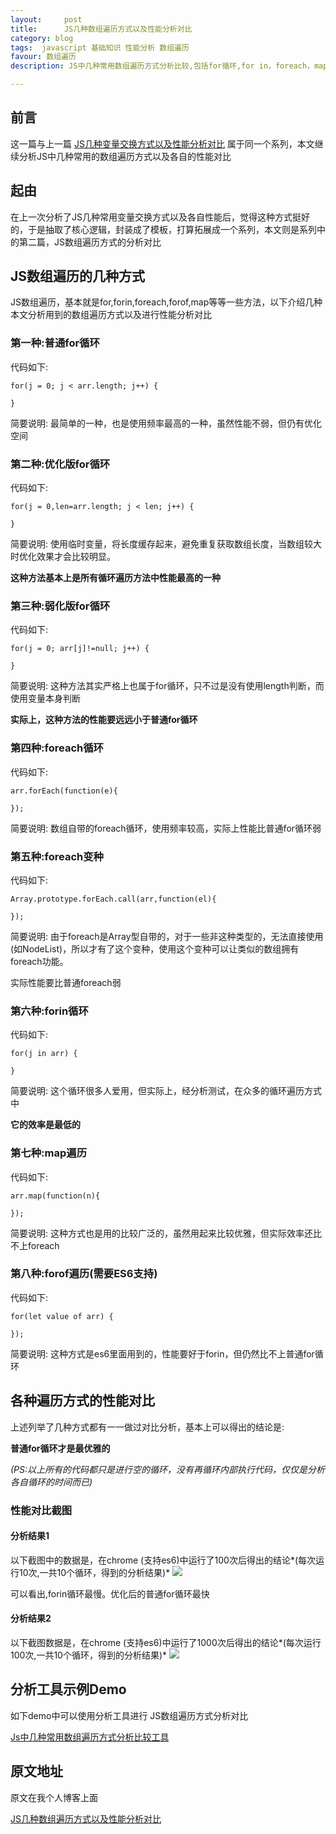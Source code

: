 ```yaml
---
layout:     post
title:      JS几种数组遍历方式以及性能分析对比
category: blog
tags:  javascript 基础知识 性能分析 数组遍历
favour: 数组遍历
description: JS中几种常用数组遍历方式分析比较,包括for循环,for in，foreach，map法等

---
```


## 前言
这一篇与上一篇 [JS几种变量交换方式以及性能分析对比](https://dailc.github.io/2016/11/21/baseKnowlenge_javascript_exchangeValue) 属于同一个系列，本文继续分析JS中几种常用的数组遍历方式以及各自的性能对比

## 起由
在上一次分析了JS几种常用变量交换方式以及各自性能后，觉得这种方式挺好的，于是抽取了核心逻辑，封装成了模板，打算拓展成一个系列，本文则是系列中的第二篇，JS数组遍历方式的分析对比

## JS数组遍历的几种方式
JS数组遍历，基本就是for,forin,foreach,forof,map等等一些方法，以下介绍几种本文分析用到的数组遍历方式以及进行性能分析对比

### 第一种:普通for循环

代码如下:

``` 
for(j = 0; j < arr.length; j++) {
   
} 
```
简要说明:
最简单的一种，也是使用频率最高的一种，虽然性能不弱，但仍有优化空间

### 第二种:优化版for循环

代码如下:

``` 
for(j = 0,len=arr.length; j < len; j++) {
   
}
```
简要说明:
使用临时变量，将长度缓存起来，避免重复获取数组长度，当数组较大时优化效果才会比较明显。

**这种方法基本上是所有循环遍历方法中性能最高的一种**

### 第三种:弱化版for循环

代码如下:

``` 
for(j = 0; arr[j]!=null; j++) {
   
}
```
简要说明:
这种方法其实严格上也属于for循环，只不过是没有使用length判断，而使用变量本身判断

**实际上，这种方法的性能要远远小于普通for循环**

### 第四种:foreach循环

代码如下:

``` 
arr.forEach(function(e){  
   
});
```
简要说明:
数组自带的foreach循环，使用频率较高，实际上性能比普通for循环弱

### 第五种:foreach变种

代码如下:

``` 
Array.prototype.forEach.call(arr,function(el){  
   
});
```
简要说明:
由于foreach是Array型自带的，对于一些非这种类型的，无法直接使用(如NodeList)，所以才有了这个变种，使用这个变种可以让类似的数组拥有foreach功能。

实际性能要比普通foreach弱

### 第六种:forin循环

代码如下:

``` 
for(j in arr) {
   
}
```
简要说明:
这个循环很多人爱用，但实际上，经分析测试，在众多的循环遍历方式中

**它的效率是最低的**

### 第七种:map遍历

代码如下:

``` 
arr.map(function(n){  
   
});
```
简要说明:
这种方式也是用的比较广泛的，虽然用起来比较优雅，但实际效率还比不上foreach

### 第八种:forof遍历(需要ES6支持)

代码如下:

``` 
for(let value of arr) {  
   
});
```
简要说明:
这种方式是es6里面用到的，性能要好于forin，但仍然比不上普通for循环

## 各种遍历方式的性能对比
上述列举了几种方式都有一一做过对比分析，基本上可以得出的结论是: 

**普通for循环才是最优雅的**

*(PS:以上所有的代码都只是进行空的循环，没有再循环内部执行代码，仅仅是分析各自循环的时间而已)*

### 性能对比截图

#### 分析结果1
以下截图中的数据是，在chrome (支持es6)中运行了100次后得出的结论*(每次运行10次,一共10个循环，得到的分析结果)*
![](https://dailc.github.io/jsfoundation-perfanalysis/staticresource/performanceAnalysis/demo_js_performanceAnalysis_jsarrayGoThrough_1.png)

可以看出,forin循环最慢。优化后的普通for循环最快

#### 分析结果2
以下截图数据是，在chrome (支持es6)中运行了1000次后得出的结论*(每次运行100次,一共10个循环，得到的分析结果)*
![](https://dailc.github.io/jsfoundation-perfanalysis/staticresource/performanceAnalysis/demo_js_performanceAnalysis_jsarrayGoThrough_2.png)

## 分析工具示例Demo
如下demo中可以使用分析工具进行 JS数组遍历方式分析对比

[Js中几种常用数组遍历方式分析比较工具](https://dailc.github.io/jsfoundation-perfanalysis/html/performanceAnalysis/demo_performanceAnalysis_jsarrayGoThrough.html)

## 原文地址
原文在我个人博客上面

[JS几种数组遍历方式以及性能分析对比](https://dailc.github.io/2016/11/25/baseKnowlenge_javascript_jsarrayGoThrough.html)


